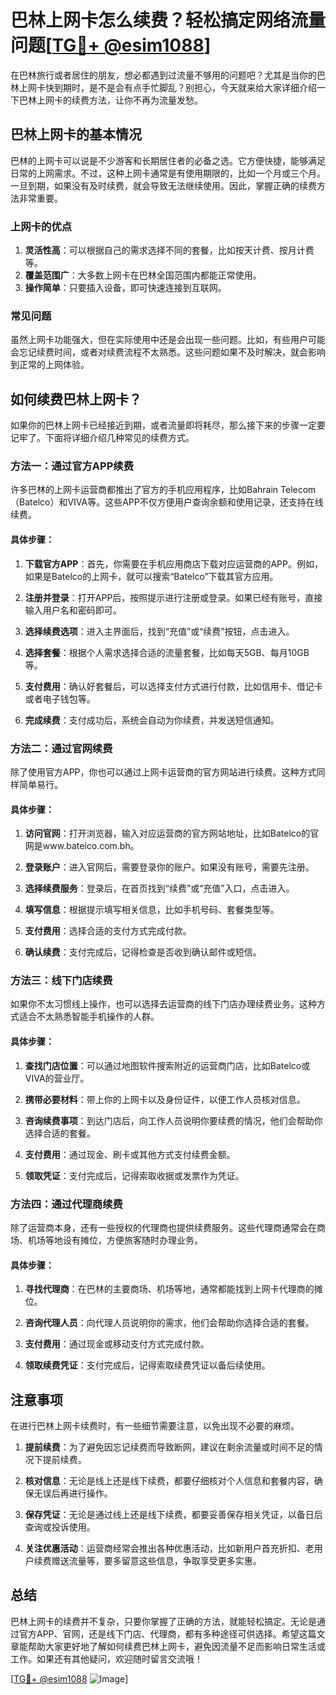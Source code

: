 # 巴林上网卡怎么续费？轻松搞定网络流量问题[[TG💪+ @esim1088](https://t.me/s/esim1088)]

在巴林旅行或者居住的朋友，想必都遇到过流量不够用的问题吧？尤其是当你的巴林上网卡快到期时，是不是会有点手忙脚乱？别担心，今天就来给大家详细介绍一下巴林上网卡的续费方法，让你不再为流量发愁。

## 巴林上网卡的基本情况

巴林的上网卡可以说是不少游客和长期居住者的必备之选。它方便快捷，能够满足日常的上网需求。不过，这种上网卡通常是有使用期限的，比如一个月或三个月。一旦到期，如果没有及时续费，就会导致无法继续使用。因此，掌握正确的续费方法非常重要。

### 上网卡的优点

1. **灵活性高**：可以根据自己的需求选择不同的套餐，比如按天计费、按月计费等。
2. **覆盖范围广**：大多数上网卡在巴林全国范围内都能正常使用。
3. **操作简单**：只要插入设备，即可快速连接到互联网。

### 常见问题

虽然上网卡功能强大，但在实际使用中还是会出现一些问题。比如，有些用户可能会忘记续费时间，或者对续费流程不太熟悉。这些问题如果不及时解决，就会影响到正常的上网体验。

## 如何续费巴林上网卡？

如果你的巴林上网卡已经接近到期，或者流量即将耗尽，那么接下来的步骤一定要记牢了。下面将详细介绍几种常见的续费方式。

### 方法一：通过官方APP续费

许多巴林的上网卡运营商都推出了官方的手机应用程序，比如Bahrain Telecom（Batelco）和VIVA等。这些APP不仅方便用户查询余额和使用记录，还支持在线续费。

#### 具体步骤：

1. **下载官方APP**：首先，你需要在手机应用商店下载对应运营商的APP。例如，如果是Batelco的上网卡，就可以搜索“Batelco”下载其官方应用。
   
2. **注册并登录**：打开APP后，按照提示进行注册或登录。如果已经有账号，直接输入用户名和密码即可。

3. **选择续费选项**：进入主界面后，找到“充值”或“续费”按钮，点击进入。

4. **选择套餐**：根据个人需求选择合适的流量套餐，比如每天5GB、每月10GB等。

5. **支付费用**：确认好套餐后，可以选择支付方式进行付款，比如信用卡、借记卡或者电子钱包等。

6. **完成续费**：支付成功后，系统会自动为你续费，并发送短信通知。

### 方法二：通过官网续费

除了使用官方APP，你也可以通过上网卡运营商的官方网站进行续费。这种方式同样简单易行。

#### 具体步骤：

1. **访问官网**：打开浏览器，输入对应运营商的官方网站地址，比如Batelco的官网是www.batelco.com.bh。

2. **登录账户**：进入官网后，需要登录你的账户。如果没有账号，需要先注册。

3. **选择续费服务**：登录后，在首页找到“续费”或“充值”入口，点击进入。

4. **填写信息**：根据提示填写相关信息，比如手机号码、套餐类型等。

5. **支付费用**：选择合适的支付方式完成付款。

6. **确认续费**：支付完成后，记得检查是否收到确认邮件或短信。

### 方法三：线下门店续费

如果你不太习惯线上操作，也可以选择去运营商的线下门店办理续费业务。这种方式适合不太熟悉智能手机操作的人群。

#### 具体步骤：

1. **查找门店位置**：可以通过地图软件搜索附近的运营商门店，比如Batelco或VIVA的营业厅。

2. **携带必要材料**：带上你的上网卡以及身份证件，以便工作人员核对信息。

3. **咨询续费事项**：到达门店后，向工作人员说明你要续费的情况，他们会帮助你选择合适的套餐。

4. **支付费用**：通过现金、刷卡或其他方式支付续费金额。

5. **领取凭证**：支付完成后，记得索取收据或发票作为凭证。

### 方法四：通过代理商续费

除了运营商本身，还有一些授权的代理商也提供续费服务。这些代理商通常会在商场、机场等地设有摊位，方便旅客随时办理业务。

#### 具体步骤：

1. **寻找代理商**：在巴林的主要商场、机场等地，通常都能找到上网卡代理商的摊位。

2. **咨询代理人员**：向代理人员说明你的需求，他们会帮助你选择合适的套餐。

3. **支付费用**：通过现金或移动支付方式完成付款。

4. **领取续费凭证**：支付完成后，记得索取续费凭证以备后续使用。

## 注意事项

在进行巴林上网卡续费时，有一些细节需要注意，以免出现不必要的麻烦。

1. **提前续费**：为了避免因忘记续费而导致断网，建议在剩余流量或时间不足的情况下提前续费。

2. **核对信息**：无论是线上还是线下续费，都要仔细核对个人信息和套餐内容，确保无误后再进行操作。

3. **保存凭证**：无论是通过线上还是线下续费，都要妥善保存相关凭证，以备日后查询或投诉使用。

4. **关注优惠活动**：运营商经常会推出各种优惠活动，比如新用户首充折扣、老用户续费赠送流量等，要多留意这些信息，争取享受更多实惠。

## 总结

巴林上网卡的续费并不复杂，只要你掌握了正确的方法，就能轻松搞定。无论是通过官方APP、官网，还是线下门店、代理商，都有多种途径可供选择。希望这篇文章能帮助大家更好地了解如何续费巴林上网卡，避免因流量不足而影响日常生活或工作。如果还有其他疑问，欢迎随时留言交流哦！

[[TG💪+ @esim1088](https://t.me/s/esim1088) ![Image](https://i.postimg.cc/4NQfJmqS/Snipaste-2025-05-13-00-14-12.png)]